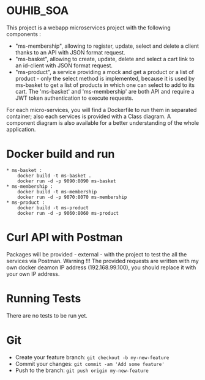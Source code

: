 # OUHIB_SOA

This project is a webapp microservices project with the following components :
- "ms-membership", allowing to register, update, select and delete a client thanks to an API with JSON format request.
- "ms-basket", allowing to  create, update, delete and select a cart link to an id-client with JSON format request.
- "ms-product", a service providing a mock and get a product or a list of product - only the select method is implemented,
 because it is used by ms-basket to get a list of products in which one can select to add to its cart.
The 'ms-basket' and 'ms-membership' are both API and require a JWT token authentication to execute requests.

For each micro-services, you will find a Dockerfile to run them in separated container; also each services is provided with a Class diagram.
A component diagram is also available for a better understanding of the whole application.

# Docker build and run

    * ms-basket : 
        docker build -t ms-basket .
        docker run -d -p 9090:8090 ms-basket 
    * ms-membership :
        docker build -t ms-membership
        docker run -d -p 9070:8070 ms-membership
    * ms-product :
        docker build -t ms-product
        docker run -d -p 9060:8060 ms-product

# Curl API with Postman

Packages will be provided - external - with the project to test the all the services via Postman.
Warning !!! The provided requests are written with my own docker deamon IP address (192.168.99.100), you should replace it with your own IP address.

# Running Tests

There are no tests to be run yet.

# Git

  * Create your feature branch: `git checkout -b my-new-feature` 
  * Commit your changes: `git commit -am 'Add some feature'` 
  * Push to the branch: `git push origin my-new-feature`
